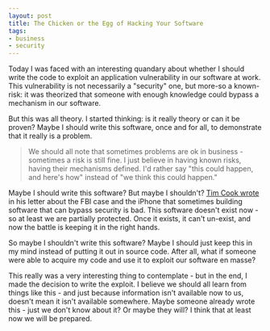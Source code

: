 ```yaml
---
layout: post
title: The Chicken or the Egg of Hacking Your Software
tags:
- business
- security
---
```

Today I was faced with an interesting quandary about whether I should write the code to exploit an application vulnerability in our software at work. This vulnerability is not necessarily a "security" one, but more-so a known-risk: it was theorized that someone with enough knowledge could bypass a mechanism in our software.

But this was all theory. I started thinking: is it really theory or can it be proven? Maybe I should write this software, once and for all, to demonstrate that it really is a problem.  

> We should all note that sometimes problems are ok in business - sometimes a risk is still fine. I just believe in having known risks, having their mechanisms defined.  I'd rather say "this could happen, and here's how" instead of "we think this could happen."

Maybe I should write this software?  But maybe I shouldn't?  [Tim Cook wrote](http://www.apple.com/customer-letter/) in his letter about the FBI case and the iPhone that sometimes building software that can bypass security is bad. This software doesn't exist now - so at least we are partially protected. Once it exists, it can't un-exist, and now the battle is keeping it in the right hands.

So maybe I shouldn't write this software? Maybe I should just keep this in my mind instead of putting it out in source code. After all, what if someone were able to acquire my code and use it to exploit our software en masse?

This really was a very interesting thing to contemplate - but in the end, I made the decision to write the exploit.  I believe we should all learn from things like this - and just because information isn't available now to us, doesn't mean it isn't available somewhere.  Maybe someone already wrote this - just we don't know about it? Or maybe they will? I think that at least now we will be prepared.